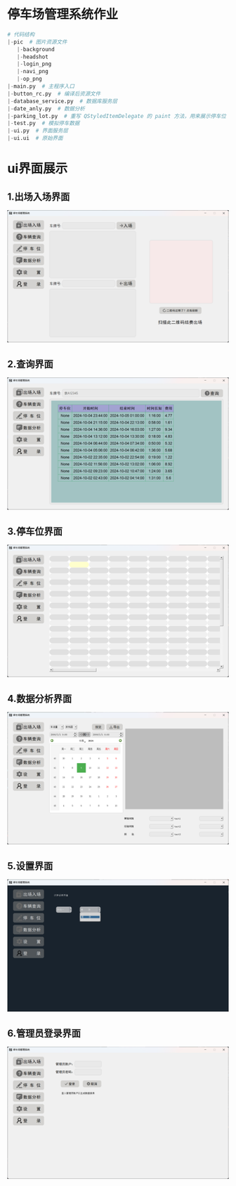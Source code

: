 # 停车场管理系统作业
```python
# 代码结构
|-pic  # 图片资源文件
   |-background
   |-headshot
   |-login_png
   |-navi_png
   |-op_png       
|-main.py  # 主程序入口
|-button_rc.py  # 编译后资源文件
|-database_service.py  # 数据库服务层
|-date_anly.py  # 数据分析
|-parking_lot.py  # 重写 QStyledItemDelegate 的 paint 方法，用来展示停车位
|-test.py  # 模拟停车数据
|-ui.py  # 界面服务层
|-ui.ui  # 原始界面
```
# ui界面展示
## 1.出场入场界面
![img.png](readimg/img.png)
## 2.查询界面
![img.png](readimg/img2.png)
## 3.停车位界面
![img.png](readimg/img3.png)
## 4.数据分析界面
![img.png](readimg/img4.png)
## 5.设置界面
![img.png](readimg/img5.png)
## 6.管理员登录界面
![img.png](readimg/img6.png)
